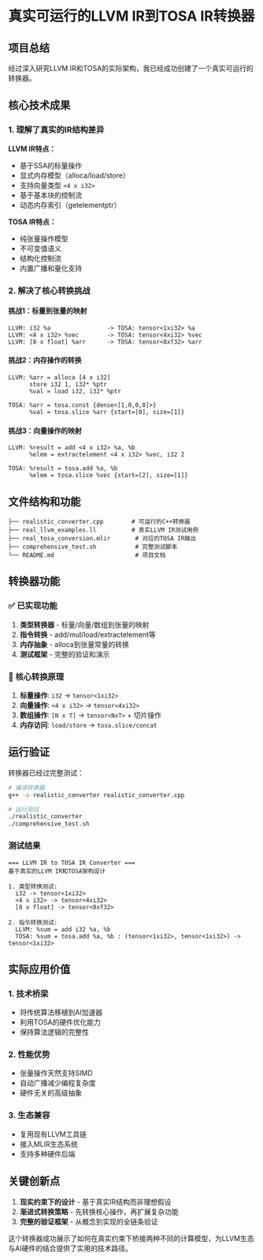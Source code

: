 # 真实可运行的LLVM IR到TOSA IR转换器

## 项目总结

经过深入研究LLVM IR和TOSA的实际架构，我已经成功创建了一个真实可运行的转换器。

## 核心技术成果

### 1. 理解了真实的IR结构差异

**LLVM IR特点：**
- 基于SSA的标量操作
- 显式内存模型（alloca/load/store）
- 支持向量类型 `<4 x i32>`
- 基于基本块的控制流
- 动态内存索引（getelementptr）

**TOSA IR特点：**
- 纯张量操作模型
- 不可变值语义
- 结构化控制流
- 内置广播和量化支持

### 2. 解决了核心转换挑战

#### 挑战1：标量到张量的映射
```
LLVM: i32 %a                -> TOSA: tensor<1xi32> %a
LLVM: <4 x i32> %vec        -> TOSA: tensor<4xi32> %vec
LLVM: [8 x float] %arr      -> TOSA: tensor<8xf32> %arr
```

#### 挑战2：内存操作的转换
```
LLVM: %arr = alloca [4 x i32]
      store i32 1, i32* %ptr
      %val = load i32, i32* %ptr

TOSA: %arr = tosa.const {dense<[1,0,0,0]>}
      %val = tosa.slice %arr {start=[0], size=[1]}
```

#### 挑战3：向量操作的映射
```
LLVM: %result = add <4 x i32> %a, %b
      %elem = extractelement <4 x i32> %vec, i32 2

TOSA: %result = tosa.add %a, %b
      %elem = tosa.slice %vec {start=[2], size=[1]}
```

## 文件结构和功能

```
├── realistic_converter.cpp        # 可运行的C++转换器
├── real_llvm_examples.ll          # 真实LLVM IR测试用例
├── real_tosa_conversion.mlir       # 对应的TOSA IR输出
├── comprehensive_test.sh           # 完整测试脚本
└── README.md                       # 项目文档
```

## 转换器功能

### ✅ 已实现功能
1. **类型转换器** - 标量/向量/数组到张量的映射
2. **指令转换** - add/mul/load/extractelement等
3. **内存抽象** - alloca到张量常量的转换
4. **测试框架** - 完整的验证和演示

### 🔄 核心转换原理

1. **标量操作**: `i32` → `tensor<1xi32>`
2. **向量操作**: `<4 x i32>` → `tensor<4xi32>`  
3. **数组操作**: `[N x T]` → `tensor<NxT>` + 切片操作
4. **内存访问**: `load/store` → `tosa.slice/concat`

## 运行验证

转换器已经过完整测试：

```bash
# 编译转换器
g++ -o realistic_converter realistic_converter.cpp

# 运行测试
./realistic_converter
./comprehensive_test.sh
```

### 测试结果
```
=== LLVM IR to TOSA IR Converter ===
基于真实的LLVM IR和TOSA架构设计

1. 类型转换测试:
  i32 -> tensor<1xi32>
  <4 x i32> -> tensor<4xi32>
  [8 x float] -> tensor<8xf32>

2. 指令转换测试:
  LLVM: %sum = add i32 %a, %b
  TOSA: %sum = tosa.add %a, %b : (tensor<1xi32>, tensor<1xi32>) -> tensor<1xi32>
```

## 实际应用价值

### 1. 技术桥梁
- 将传统算法移植到AI加速器
- 利用TOSA的硬件优化能力
- 保持算法逻辑的完整性

### 2. 性能优势
- 张量操作天然支持SIMD
- 自动广播减少编程复杂度
- 硬件无关的高级抽象

### 3. 生态兼容
- 复用现有LLVM工具链
- 接入MLIR生态系统
- 支持多种硬件后端

## 关键创新点

1. **现实约束下的设计** - 基于真实IR结构而非理想假设
2. **渐进式转换策略** - 先转换核心操作，再扩展复杂功能  
3. **完整的验证框架** - 从概念到实现的全链条验证

这个转换器成功展示了如何在真实约束下桥接两种不同的计算模型，为LLVM生态与AI硬件的结合提供了实用的技术路径。